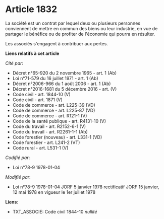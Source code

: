 # Article 1832

La société est un contrat par lequel deux ou plusieurs personnes conviennent de mettre en commun des biens ou leur industrie,
en vue de partager le bénéfice ou de profiter de l'économie qui pourra en résulter.

Les associés s'engagent à contribuer aux pertes.

**Liens relatifs à cet article**

_Cité par_:

  - Décret n°65-920 du 2 novembre 1965 - art. 1 (Ab)
  - Loi n°71-579 du 16 juillet 1971 - art. 1 (Ab)
  - Décret n°2006-966 du 1 août 2006 - art. 1 (Ab)
  - Décret n°2016-1681 du 5 décembre 2016 - art. (V)
  - Code civil - art. 1844-10 (V)
  - Code civil - art. 1871 (V)
  - Code de commerce - art. L225-39 (VD)
  - Code de commerce - art. L225-87 (VD)
  - Code de commerce - art. R121-1 (V)
  - Code de la santé publique - art. R4131-10 (V)
  - Code du travail - art. R2152-6-1 (V)
  - Code du travail - art. R2261-1-1 (Ab)
  - Code forestier (nouveau) - art. L331-1 (VD)
  - Code forestier - art. L241-2 (VT)
  - Code rural - art. L531-1 (V)

_Codifié par_:

  - Loi n°78-9 1978-01-04

_Modifié par_:

  - Loi n°78-9 1978-01-04 JORF 5 janvier 1978 rectificatif JORF 15 janvier, 12 mai 1978 en vigueur le 1er juillet 1978

**Liens**:

  - TXT_ASSOCIE: Code civil 1844-10 *nullité*
